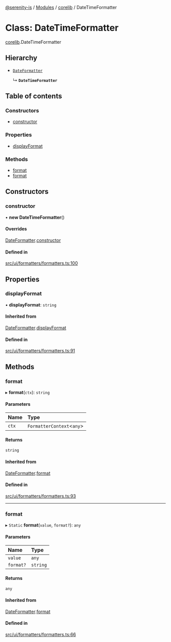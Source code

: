 [@serenity-is](../README.md) / [Modules](../modules.md) / [corelib](../modules/corelib.md) / DateTimeFormatter

# Class: DateTimeFormatter

[corelib](../modules/corelib.md).DateTimeFormatter

## Hierarchy

- [`DateFormatter`](corelib.DateFormatter.md)

  ↳ **`DateTimeFormatter`**

## Table of contents

### Constructors

- [constructor](corelib.DateTimeFormatter.md#constructor)

### Properties

- [displayFormat](corelib.DateTimeFormatter.md#displayformat)

### Methods

- [format](corelib.DateTimeFormatter.md#format)
- [format](corelib.DateTimeFormatter.md#format-1)

## Constructors

### constructor

• **new DateTimeFormatter**()

#### Overrides

[DateFormatter](corelib.DateFormatter.md).[constructor](corelib.DateFormatter.md#constructor)

#### Defined in

[src/ui/formatters/formatters.ts:100](https://github.com/serenity-is/serenity/blob/master/packages/corelib/src/ui/formatters/formatters.ts#L100)

## Properties

### displayFormat

• **displayFormat**: `string`

#### Inherited from

[DateFormatter](corelib.DateFormatter.md).[displayFormat](corelib.DateFormatter.md#displayformat)

#### Defined in

[src/ui/formatters/formatters.ts:91](https://github.com/serenity-is/serenity/blob/master/packages/corelib/src/ui/formatters/formatters.ts#L91)

## Methods

### format

▸ **format**(`ctx`): `string`

#### Parameters

| Name | Type |
| :------ | :------ |
| `ctx` | `FormatterContext`<`any`\> |

#### Returns

`string`

#### Inherited from

[DateFormatter](corelib.DateFormatter.md).[format](corelib.DateFormatter.md#format)

#### Defined in

[src/ui/formatters/formatters.ts:93](https://github.com/serenity-is/serenity/blob/master/packages/corelib/src/ui/formatters/formatters.ts#L93)

___

### format

▸ `Static` **format**(`value`, `format?`): `any`

#### Parameters

| Name | Type |
| :------ | :------ |
| `value` | `any` |
| `format?` | `string` |

#### Returns

`any`

#### Inherited from

[DateFormatter](corelib.DateFormatter.md).[format](corelib.DateFormatter.md#format-1)

#### Defined in

[src/ui/formatters/formatters.ts:66](https://github.com/serenity-is/serenity/blob/master/packages/corelib/src/ui/formatters/formatters.ts#L66)
